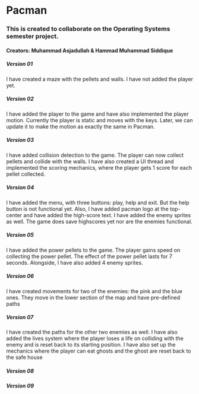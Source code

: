 # Pacman

### This is created to collaborate on the Operating Systems semester project.

#### Creators: Muhammad Asjadullah & Hammad Muhammad Siddique

##### Version 01

I have created a maze with the pellets and walls. I have not added the player yet.


##### Version 02

I have added the player to the game and have also implemented the player motion. Currently the player is static and moves with the keys. Later, we can update it to make the motion as exactly the same in Pacman.


##### Version 03

I have added collision detection to the game. The player can now collect pellets and collide with the walls. I have also created a UI thread and implemented the scoring mechanics, where the player gets 1 score for each pellet collected.


##### Version 04

I have added the menu, with three buttons: play, help and exit. But the help button is not functional yet. Also, I have added pacman logo at the top-center and have added the high-score text. I have added the enemy sprites as well. The game does save highscores yet nor are the enemies functional.


##### Version 05

I have added the power pellets to the game. The player gains speed on collecting the power pellet. The effect of the power pellet lasts for 7 seconds. Alongside, I have also added 4 enemy sprites.


##### Version 06

I have created movements for two of the enemies: the pink and the blue ones. They move in the lower section of the map and have pre-defined paths


##### Version 07

I have created the paths for the other two enemies as well. I have also added the lives system where the player loses a life on colliding with the enemy and is reset back to its starting position. I have also set up the mechanics where the player can eat ghosts and the ghost are reset back to the safe house


##### Version 08




##### Version 09
